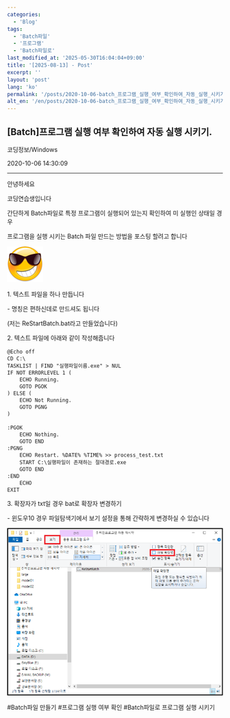 ```yaml
---
categories:
  - 'Blog'
tags:
  - 'Batch파일'
  - '프로그램'
  - 'Batch파일로'
last_modified_at: '2025-05-30T16:04:04+09:00'
title: '[2025-08-13] - Post'
excerpt: ''
layout: 'post'
lang: 'ko'
permalink: '/posts/2020-10-06-batch_프로그램_실행_여부_확인하여_자동_실행_시키기/'
alt_en: '/en/posts/2020-10-06-batch_프로그램_실행_여부_확인하여_자동_실행_시키기/'
---
```


## [Batch]프로그램 실행 여부 확인하여 자동 실행 시키기.

코딩정보/Windows

2020-10-06 14:30:09

* * *

안녕하세요

코딩연습생입니다

간단하게 Batch파일로 특정 프로그램이 실행되어 있는지 확인하여 미 실행인 상태일 경우

프로그램을 실행 시키는 Batch 파일 만드는 방법을 포스팅 할려고 합니다

![](/assets/images/batch_프로그램_실행_여부_확인하여_자동_실행_시키기/img.png)

1\. 텍스트 파일을 하나 만듭니다

\- 명칭은 편하신데로 만드셔도 됩니다

(저는 ReStartBatch.bat라고 만들었습니다)

2\. 텍스트 파일에 아래와 같이 작성해줍니다

    
    
    @Echo off
    CD C:\
    TASKLIST | FIND "실행파일이름.exe" > NUL
    IF NOT ERRORLEVEL 1 (
    	ECHO Running.
    	GOTO PGOK
    ) ELSE (
    	ECHO Not Running.
    	GOTO PGNG
    )
    
    :PGOK
    	ECHO Nothing.
    	GOTO END
    :PGNG
    	ECHO Restart. %DATE% %TIME% >> process_test.txt
    	START C:\실행파일이 존재하는 절대경로.exe
    	GOTO END
    :END
    	ECHO
    EXIT

3\. 확장자가 txt일 경우 bat로 확장자 변경하기

\- 윈도우10 경우 파일탐색기에서 보기 설정을 통해 간략하게 변경하실 수 있습니다

![](/assets/images/batch_프로그램_실행_여부_확인하여_자동_실행_시키기/img_1.png)

  

#Batch파일 만들기 #프로그램 실행 여부 확인 #Batch파일로 프로그램 실행 시키기

